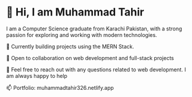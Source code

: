 # 👋 Hi, I am Muhammad Tahir

I am a Computer Science graduate from Karachi Pakistan, with a strong passion for exploring and working with modern technologies.

🔭 Currently building projects using the MERN Stack.

👯 Open to collaboration on web development and full-stack projects

💬 Feel free to reach out with any questions related to web development. I am always happy to help

📫 Portfolio: muhammadtahir326.netlify.app
